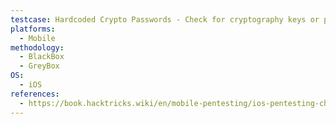 ```yaml
---
testcase: Hardcoded Crypto Passwords - Check for cryptography keys or passwords hardcoded in the app source or resources
platforms: 
  - Mobile
methodology: 
  - BlackBox
  - GreyBox
OS:
  - iOS
references:
  - https://book.hacktricks.wiki/en/mobile-pentesting/ios-pentesting-checklist.html
---
```

